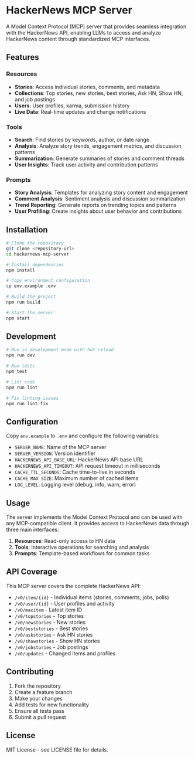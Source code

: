 # HackerNews MCP Server

A Model Context Protocol (MCP) server that provides seamless integration with the HackerNews API, enabling LLMs to access and analyze HackerNews content through standardized MCP interfaces.

## Features

### Resources
- **Stories**: Access individual stories, comments, and metadata
- **Collections**: Top stories, new stories, best stories, Ask HN, Show HN, and job postings
- **Users**: User profiles, karma, submission history
- **Live Data**: Real-time updates and change notifications

### Tools
- **Search**: Find stories by keywords, author, or date range
- **Analysis**: Analyze story trends, engagement metrics, and discussion patterns
- **Summarization**: Generate summaries of stories and comment threads
- **User Insights**: Track user activity and contribution patterns

### Prompts
- **Story Analysis**: Templates for analyzing story content and engagement
- **Comment Analysis**: Sentiment analysis and discussion summarization
- **Trend Reporting**: Generate reports on trending topics and patterns
- **User Profiling**: Create insights about user behavior and contributions

## Installation

```bash
# Clone the repository
git clone <repository-url>
cd hackernews-mcp-server

# Install dependencies
npm install

# Copy environment configuration
cp env.example .env

# Build the project
npm run build

# Start the server
npm start
```

## Development

```bash
# Run in development mode with hot reload
npm run dev

# Run tests
npm test

# Lint code
npm run lint

# Fix linting issues
npm run lint:fix
```

## Configuration

Copy `env.example` to `.env` and configure the following variables:

- `SERVER_NAME`: Name of the MCP server
- `SERVER_VERSION`: Version identifier
- `HACKERNEWS_API_BASE_URL`: HackerNews API base URL
- `HACKERNEWS_API_TIMEOUT`: API request timeout in milliseconds
- `CACHE_TTL_SECONDS`: Cache time-to-live in seconds
- `CACHE_MAX_SIZE`: Maximum number of cached items
- `LOG_LEVEL`: Logging level (debug, info, warn, error)

## Usage

The server implements the Model Context Protocol and can be used with any MCP-compatible client. It provides access to HackerNews data through three main interfaces:

1. **Resources**: Read-only access to HN data
2. **Tools**: Interactive operations for searching and analysis
3. **Prompts**: Template-based workflows for common tasks

## API Coverage

This MCP server covers the complete HackerNews API:

- `/v0/item/{id}` - Individual items (stories, comments, jobs, polls)
- `/v0/user/{id}` - User profiles and activity
- `/v0/maxitem` - Latest item ID
- `/v0/topstories` - Top stories
- `/v0/newstories` - New stories
- `/v0/beststories` - Best stories
- `/v0/askstories` - Ask HN stories
- `/v0/showstories` - Show HN stories
- `/v0/jobstories` - Job postings
- `/v0/updates` - Changed items and profiles

## Contributing

1. Fork the repository
2. Create a feature branch
3. Make your changes
4. Add tests for new functionality
5. Ensure all tests pass
6. Submit a pull request

## License

MIT License - see LICENSE file for details. 